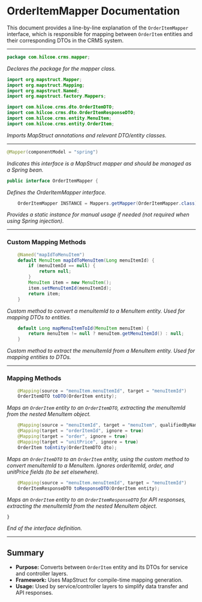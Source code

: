 # OrderItemMapper Documentation

This document provides a line-by-line explanation of the `OrderItemMapper` interface, which is responsible for mapping between `OrderItem` entities and their corresponding DTOs in the CRMS system.

---

```java
package com.hilcoe.crms.mapper;
```
*Declares the package for the mapper class.*

```java
import org.mapstruct.Mapper;
import org.mapstruct.Mapping;
import org.mapstruct.Named;
import org.mapstruct.factory.Mappers;

import com.hilcoe.crms.dto.OrderItemDTO;
import com.hilcoe.crms.dto.OrderItemResponseDTO;
import com.hilcoe.crms.entity.MenuItem;
import com.hilcoe.crms.entity.OrderItem;
```
*Imports MapStruct annotations and relevant DTO/entity classes.*

---

```java
@Mapper(componentModel = "spring")
```
*Indicates this interface is a MapStruct mapper and should be managed as a Spring bean.*

```java
public interface OrderItemMapper {
```
*Defines the OrderItemMapper interface.*

```java
    OrderItemMapper INSTANCE = Mappers.getMapper(OrderItemMapper.class);
```
*Provides a static instance for manual usage if needed (not required when using Spring injection).* 

---

### Custom Mapping Methods

```java
    @Named("mapIdToMenuItem")
    default MenuItem mapIdToMenuItem(Long menuItemId) {
        if (menuItemId == null) {
            return null;
        }
        MenuItem item = new MenuItem();
        item.setMenuItemId(menuItemId);
        return item;
    }
```
*Custom method to convert a menuItemId to a MenuItem entity. Used for mapping DTOs to entities.*

```java
    default Long mapMenuItemToId(MenuItem menuItem) {
        return menuItem != null ? menuItem.getMenuItemId() : null;
    }
```
*Custom method to extract the menuItemId from a MenuItem entity. Used for mapping entities to DTOs.*

---

### Mapping Methods

```java
    @Mapping(source = "menuItem.menuItemId", target = "menuItemId")
    OrderItemDTO toDTO(OrderItem entity);
```
*Maps an `OrderItem` entity to an `OrderItemDTO`, extracting the menuItemId from the nested MenuItem object.*

```java
    @Mapping(source = "menuItemId", target = "menuItem", qualifiedByName = "mapIdToMenuItem")
    @Mapping(target = "orderItemId", ignore = true)
    @Mapping(target = "order", ignore = true)
    @Mapping(target = "unitPrice", ignore = true)
    OrderItem toEntity(OrderItemDTO dto);
```
*Maps an `OrderItemDTO` to an `OrderItem` entity, using the custom method to convert menuItemId to a MenuItem. Ignores orderItemId, order, and unitPrice fields (to be set elsewhere).* 

```java
    @Mapping(source = "menuItem.menuItemId", target = "menuItemId")
    OrderItemResponseDTO toResponseDTO(OrderItem entity);
```
*Maps an `OrderItem` entity to an `OrderItemResponseDTO` for API responses, extracting the menuItemId from the nested MenuItem object.*

```
}
```
*End of the interface definition.*

---

## Summary
- **Purpose:** Converts between `OrderItem` entity and its DTOs for service and controller layers.
- **Framework:** Uses MapStruct for compile-time mapping generation.
- **Usage:** Used by service/controller layers to simplify data transfer and API responses.
